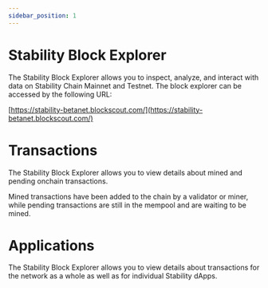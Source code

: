 ```yaml
---
sidebar_position: 1
---
```


# Stability Block Explorer

The Stability Block Explorer allows you to inspect, analyze, and interact with data on Stability Chain Mainnet and Testnet. The block explorer can be accessed by the following URL:  
  
[https://stability-betanet.blockscout.com/](https://stability-betanet.blockscout.com/)

# Transactions

The Stability Block Explorer allows you to view details about mined and pending onchain transactions.

Mined transactions have been added to the chain by a validator or miner, while pending transactions are still in the mempool and are waiting to be mined.

# Applications

The Stability Block Explorer allows you to view details about transactions for the network as a whole as well as for individual Stability dApps.
